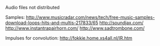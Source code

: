 Audio files not distributed

Samples:
http://www.musicradar.com/news/tech/free-music-samples-download-loops-hits-and-multis-217833/65
http://soundjax.com/
http://www.instantrapairhorn.com/
http://www.sadtrombone.com/

Impulses for convolution:
http://fokkie.home.xs4all.nl/IR.htm
